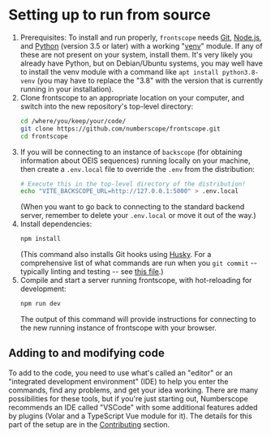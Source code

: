 # Setting up to run from source

1.  Prerequisites: To install and run properly, `frontscope` needs
    [Git](https://git-scm.com/), [Node.js](https://nodejs.org/en/), and
    [Python](https://www.python.org/) (version 3.5 or later) with a working
    "[venv](https://docs.python.org/3/library/venv.html)" module. If any of
    these are not present on your system, install them. It's very likely you
    already have Python, but on Debian/Ubuntu systems, you may well have to
    install the venv module with a command like `apt install python3.8-venv`
    (you may have to replace the "3.8" with the version that is currently
    running in your installation).
2.  Clone frontscope to an appropriate location on your computer, and switch
    into the new repository's top-level directory:
    ```sh
    cd /where/you/keep/your/code/
    git clone https://github.com/numberscope/frontscope.git
    cd frontscope
    ```
3.  If you will be connecting to an instance of `backscope` (for obtaining
    information about OEIS sequences) running locally on your machine, then
    create a `.env.local` file to override the `.env` from the distribution:
    ```sh
    # Execute this in the top-level directory of the distribution!
    echo "VITE_BACKSCOPE_URL=http://127.0.0.1:5000" > .env.local
    ```
    (When you want to go back to connecting to the standard backend server,
    remember to delete your `.env.local` or move it out of the way.)
4.  Install dependencies:
    ```sh
    npm install
    ```
    (This command also installs Git hooks using
    [Husky](https://github.com/typicode/husky). For a comprehensive list of
    what commands are run when you `git commit` -- typically linting and
    testing -- see [this file](../husky/pre-commit.txt).)
    <!-- If you are reading this in GitHub, here's the
        [relevant file](../.husky/pre-commit).
    -->
5.  Compile and start a server running frontscope, with hot-reloading for
    development:
    ```sh
    npm run dev
    ```
    The output of this command will provide instructions for connecting to the
    new running instance of frontscope with your browser.

## Adding to and modifying code

To add to the code, you need to use what's called an "editor" or an
"integrated development environment" (IDE) to help you enter the commands,
find any problems, and get your idea working. There are many possibilities for
these tools, but if you're just starting out, Numberscope recommends an IDE
called "VSCode" with some additional features added by plugins (Volar and a
TypeScript Vue module for it). The details for this part of the setup are in
the [Contributing](visual-studio-code-setup.md) section.
